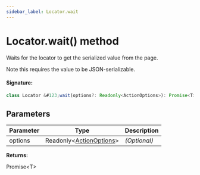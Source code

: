 ```yaml
---
sidebar_label: Locator.wait
---
```


# Locator.wait() method

Waits for the locator to get the serialized value from the page.

Note this requires the value to be JSON-serializable.

#### Signature:

```typescript
class Locator &#123;wait(options?: Readonly<ActionOptions>): Promise<T>;&#125;
```

## Parameters

| Parameter | Type                                                          | Description  |
| --------- | ------------------------------------------------------------- | ------------ |
| options   | Readonly&lt;[ActionOptions](./puppeteer.actionoptions.md)&gt; | _(Optional)_ |

**Returns:**

Promise&lt;T&gt;
